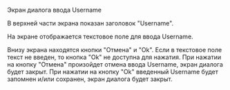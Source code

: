 Экран диалога ввода Username

В верхней части экрана показан заголовок "Username".

На экране отображается текстовое поле для ввода Username. 

Внизу экрана находятся кнопки "Отмена" и "Ok".
Если в текстовое поле текст не введен, то кнопка "Ok" не доступна для нажатия. 
При нажатии на кнопку "Отмена" произойдет отмена ввода Username, экран диалога будет закрыт.
При нажатии на кнопку "Ok" введенный Username будет запомнен и/или сохранен, экран диалога будет закрыт.
